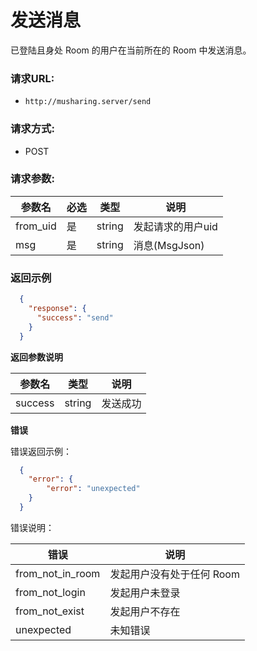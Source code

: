 # 发送消息

已登陆且身处 Room 的用户在当前所在的 Room 中发送消息。

### 请求URL:

- `http://musharing.server/send`
  
### 请求方式:

- POST

### 请求参数:

|参数名|必选|类型|说明|
|----|---|----- | --- |
| from_uid | 是  | string | 发起请求的用户uid |
| msg | 是  | string | 消息(MsgJson) |

 ### 返回示例

```json
  {
    "response": {
      "success": "send"
    }
  }
```

 **返回参数说明** 

|参数名|类型|说明|
|-----|-----|-----|
| success | string | 发送成功 |

 **错误** 

错误返回示例：

```json
  {
    "error": {
        "error": "unexpected"
    }
  }
```

错误说明：

| 错误 | 说明 |
| -- | -- |
| from_not_in_room | 发起用户没有处于任何 Room |
| from_not_login | 发起用户未登录 |
| from_not_exist | 发起用户不存在 |
| unexpected | 未知错误 |
